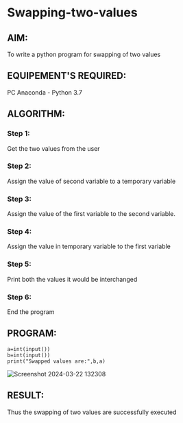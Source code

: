# Swapping-two-values
## AIM:
To write a python program for swapping of two values
## EQUIPEMENT'S REQUIRED: 
PC
Anaconda - Python 3.7
## ALGORITHM: 
### Step 1:
Get the two values from the user
### Step 2: 
Assign the value of second variable to a temporary variable 
### Step 3: 
Assign the value of the first variable to the second variable.
### Step 4:  
Assign the value in temporary variable to the first variable
### Step 5: 
Print both the values it would be interchanged
### Step 6: 
End the program
## PROGRAM:
```
a=int(input())
b=int(input())
print("Swapped values are:",b,a)
```
![Screenshot 2024-03-22 132308](https://github.com/sarishvarshan/Swapping-two-values/assets/152167665/95436c58-9c26-4670-bb64-f2db7ced5cd7)




## RESULT:
Thus the swapping of two values are successfully executed



